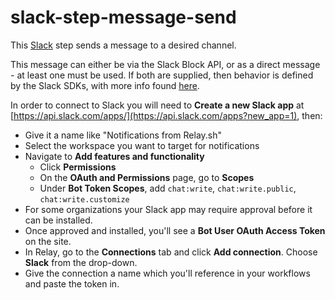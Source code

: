 # slack-step-message-send

This [Slack](https://slack.com) step sends a message to a desired channel.

This message can either be via the Slack Block API, or as a direct message - at least one must be used.
If both are supplied, then behavior is defined by the Slack SDKs, with more info found [here](https://api.slack.com/methods/chat.postMessage#text_usage).

In order to connect to Slack you will need to **Create a new Slack app** at [https://api.slack.com/apps/](https://api.slack.com/apps?new_app=1), then:

* Give it a name like "Notifications from Relay.sh"
* Select the workspace you want to target for notifications
* Navigate to **Add features and functionality**
  * Click **Permissions**
  * On the **OAuth and Permissions** page, go to **Scopes**
  * Under **Bot Token Scopes**, add `chat:write`, `chat:write.public`, `chat:write.customize`
* For some organizations your Slack app may require approval before it can be installed.
* Once approved and installed, you'll see a **Bot User OAuth Access Token** on the site.
* In Relay, go to the **Connections** tab and click **Add connection**. Choose **Slack** from the drop-down.
* Give the connection a name which you'll reference in your workflows and paste the token in.
